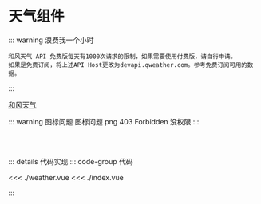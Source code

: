 # 天气组件
::: warning 浪费我一个小时 

    和风天气 API 免费版每天有1000次请求的限制，如果需要使用付费版，请自行申请。
    如果是免费订阅，将上述API Host更改为devapi.qweather.com。参考免费订阅可用的数据。
:::

[和风天气](https://dev.qweather.com/)


::: warning 图标问题
   图标问题 png 403 Forbidden 没权限 
:::
##
<script setup>
import WeatherCom from './index.vue'
</script>

<WeatherCom />



<br />


::: details 代码实现
::: code-group 代码

<<< ./weather.vue
<<< ./index.vue

:::

